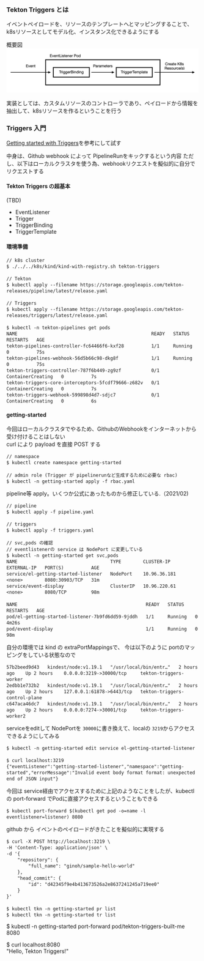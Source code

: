 ### Tekton Triggers とは

イベントペイロードを、リソースのテンプレートへとマッピングすることで、
k8sリソースとしてモデル化、インスタンス化できるようにする

概要図
![Tekton Triggers](https://github.com/tektoncd/triggers/blob/master/images/TriggerFlow.png?raw=true "Tekton Triggers")

実装としては、カスタムリソースのコントローラであり、ペイロードから情報を抽出して、k8sリソースを作るということを行う


### Triggers 入門

[Getting started with Triggers](https://github.com/tektoncd/triggers/tree/v0.10.1/docs/getting-started)を参考にして試す

中身は、Github webhook によって PipelineRunをキックするという内容
ただし、以下はローカルクラスタを使う為、webhookリクエストを擬似的に自分でリクエストする

#### Tekton Triggers の超基本

(TBD)
* EventListener
* Trigger
* TriggerBinding
* TriggerTemplate

#### 環境準備


```
// k8s cluster
$ ./../../k8s/kind/kind-with-registry.sh tekton-triggers

// Tekton
$ kubectl apply --filename https://storage.googleapis.com/tekton-releases/pipeline/latest/release.yaml

// Triggers
$ kubectl apply --filename https://storage.googleapis.com/tekton-releases/triggers/latest/release.yaml

$ kubectl -n tekton-pipelines get pods
NAME                                                 READY   STATUS              RESTARTS   AGE
tekton-pipelines-controller-fc64466f6-kxf28          1/1     Running             0          75s
tekton-pipelines-webhook-56d5b66c98-dkg8f            1/1     Running             0          75s
tekton-triggers-controller-787f6b449-zg9zf           0/1     ContainerCreating   0          7s
tekton-triggers-core-interceptors-5fcdf79666-z682v   0/1     ContainerCreating   0          7s
tekton-triggers-webhook-599898d4d7-sdjc7             0/1     ContainerCreating   0          6s
```

#### getting-started

今回はローカルクラスタでやるため、GithubのWebhookをインターネットから受け付けることはしない  
curl により payload を直接 POST する

```
// namespace
$ kubectl create namespace getting-started

// admin role (Trigger が pipelinerunなど生成するために必要な rbac)
$ kubectl -n getting-started apply -f rbac.yaml
```

pipeline等 apply。いくつか公式にあったものから修正している.（2021/02)
```
// pipeline
$ kubectl apply -f pipeline.yaml

// triggers
$ kubectl apply -f triggers.yaml

// svc,pods の確認
// eventlistenerの service は NodePort に変更している
$ kubectl -n getting-started get svc,pods
NAME                                  TYPE        CLUSTER-IP     EXTERNAL-IP   PORT(S)          AGE
service/el-getting-started-listener   NodePort    10.96.36.181   <none>        8080:30903/TCP   31m
service/event-display                 ClusterIP   10.96.220.61   <none>        8080/TCP         98m

NAME                                               READY   STATUS    RESTARTS   AGE
pod/el-getting-started-listener-7b9fd6dd59-9jddh   1/1     Running   0          4m26s
pod/event-display                                  1/1     Running   0          98m
```

自分の環境では kind の extraPortMappingsで、 今は以下のように portのマッピングをしている状態なので
```
57b2beed9d43   kindest/node:v1.19.1   "/usr/local/bin/entr…"   2 hours ago    Up 2 hours    0.0.0.0:3219->30000/tcp     tekton-triggers-worker
2edbb1e732b2   kindest/node:v1.19.1   "/usr/local/bin/entr…"   2 hours ago    Up 2 hours    127.0.0.1:61878->6443/tcp   tekton-triggers-control-plane
c647aca46dc7   kindest/node:v1.19.1   "/usr/local/bin/entr…"   2 hours ago    Up 2 hours    0.0.0.0:7274->30001/tcp     tekton-triggers-worker2
```

serviceをeditして NodePortを `30000`に書き換えて、localの `3219`からアクセスできるようにしてみる
```
$ kubectl -n getting-started edit service el-getting-started-listener

$ curl localhost:3219
{"eventListener":"getting-started-listener","namespace":"getting-started","errorMessage":"Invalid event body format format: unexpected end of JSON input"}
```
今回は service経由でアクセスするために上記のようなことをしたが、kubectlの port-forward でPodに直接アクセスするということもできる
```
$ kubectl port-forward $(kubectl get pod -o=name -l eventlistener=listener) 8080
```

github から イベントのペイロードがきたことを擬似的に実現する
```
$ curl -X POST http://localhost:3219 \
-H 'Content-Type: application/json' \
-d '{
    "repository": {
        "full_name": "ginoh/sample-hello-world"
    },
    "head_commit": {
        "id": "d42345f9e4b413673526a2e8637241245a719ee0"
    }
}'

$ kubectl tkn -n getting-started pr list
$ kubectl tkn -n getting-started tr list
```

$ kubectl -n getting-started port-forward pod/tekton-triggers-built-me 8080

$ curl localhost:8080                                        
"Hello, Tekton Triggers!"